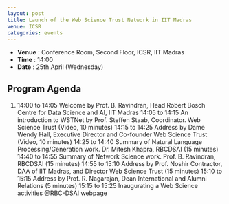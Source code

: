 ```yaml
---
layout: post
title: Launch of the Web Science Trust Network in IIT Madras
venue: ICSR
categories: events
---
```

<ul>
	<li>
		<b>Venue</b> : Conference Room, Second Floor, ICSR, IIT Madras
	</li>
	<li><b>Time</b> : 14:00 </li>
	<li><b>Date</b> : 25th April (Wednesday)</li>

</ul>

<h2 class="post-title text-center"> Program Agenda </h2>
<ol class="publications">
  <li> 
     <span class="pub-authors">
       14:00 to 14:05     Welcome by Prof. B. Ravindran, Head Robert Bosch Centre for Data Science and AI, IIT Madras 
     </span>
     <span class="pub-authors">
       14:05 to 14:15     An introduction to WSTNet by Prof. Steffen Staab, Coordinator. Web Science Trust (Video, 10 minutes)
     </span>
     <span class="pub-authors">
       14:15 to 14:25     Address by Dame Wendy Hall, Executive Director and Co-founder Web Science Trust (Video, 10 minutes)
     </span>
     <span class="pub-authors">
       14:25 to 14:40     Summary of Natural Language Processing/Generation work. Dr. Mitesh Khapra, RBCDSAI  (15 minutes)
     </span>
     <span class="pub-authors">
       14:40 to 14:55     Summary of Network Science work. Prof. B. Ravindran, RBCDSAI (15 minutes) 
     </span>
     <span class="pub-authors">
       14:55 to 15:10    Address by Prof. Noshir Contractor, DAA of IIT Madras, and Director Web Science Trust (15 minutes)
     </span>
     <span class="pub-authors">
       15:10 to 15:15    Address by Prof. R. Nagarajan, Dean International and Alumni Relations (5 minutes)
     </span>
     <span class="pub-authors">
       15:15 to 15:25   Inaugurating a Web Science activities @RBC-DSAI webpage
     </span>
  </li>
</ol>
